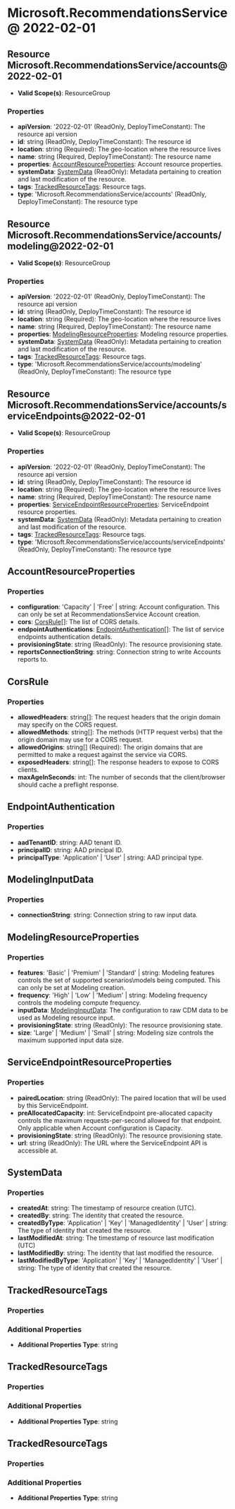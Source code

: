 # Microsoft.RecommendationsService @ 2022-02-01

## Resource Microsoft.RecommendationsService/accounts@2022-02-01
* **Valid Scope(s)**: ResourceGroup
### Properties
* **apiVersion**: '2022-02-01' (ReadOnly, DeployTimeConstant): The resource api version
* **id**: string (ReadOnly, DeployTimeConstant): The resource id
* **location**: string (Required): The geo-location where the resource lives
* **name**: string (Required, DeployTimeConstant): The resource name
* **properties**: [AccountResourceProperties](#accountresourceproperties): Account resource properties.
* **systemData**: [SystemData](#systemdata) (ReadOnly): Metadata pertaining to creation and last modification of the resource.
* **tags**: [TrackedResourceTags](#trackedresourcetags): Resource tags.
* **type**: 'Microsoft.RecommendationsService/accounts' (ReadOnly, DeployTimeConstant): The resource type

## Resource Microsoft.RecommendationsService/accounts/modeling@2022-02-01
* **Valid Scope(s)**: ResourceGroup
### Properties
* **apiVersion**: '2022-02-01' (ReadOnly, DeployTimeConstant): The resource api version
* **id**: string (ReadOnly, DeployTimeConstant): The resource id
* **location**: string (Required): The geo-location where the resource lives
* **name**: string (Required, DeployTimeConstant): The resource name
* **properties**: [ModelingResourceProperties](#modelingresourceproperties): Modeling resource properties.
* **systemData**: [SystemData](#systemdata) (ReadOnly): Metadata pertaining to creation and last modification of the resource.
* **tags**: [TrackedResourceTags](#trackedresourcetags): Resource tags.
* **type**: 'Microsoft.RecommendationsService/accounts/modeling' (ReadOnly, DeployTimeConstant): The resource type

## Resource Microsoft.RecommendationsService/accounts/serviceEndpoints@2022-02-01
* **Valid Scope(s)**: ResourceGroup
### Properties
* **apiVersion**: '2022-02-01' (ReadOnly, DeployTimeConstant): The resource api version
* **id**: string (ReadOnly, DeployTimeConstant): The resource id
* **location**: string (Required): The geo-location where the resource lives
* **name**: string (Required, DeployTimeConstant): The resource name
* **properties**: [ServiceEndpointResourceProperties](#serviceendpointresourceproperties): ServiceEndpoint resource properties.
* **systemData**: [SystemData](#systemdata) (ReadOnly): Metadata pertaining to creation and last modification of the resource.
* **tags**: [TrackedResourceTags](#trackedresourcetags): Resource tags.
* **type**: 'Microsoft.RecommendationsService/accounts/serviceEndpoints' (ReadOnly, DeployTimeConstant): The resource type

## AccountResourceProperties
### Properties
* **configuration**: 'Capacity' | 'Free' | string: Account configuration. This can only be set at RecommendationsService Account creation.
* **cors**: [CorsRule](#corsrule)[]: The list of CORS details.
* **endpointAuthentications**: [EndpointAuthentication](#endpointauthentication)[]: The list of service endpoints authentication details.
* **provisioningState**: string (ReadOnly): The resource provisioning state.
* **reportsConnectionString**: string: Connection string to write Accounts reports to.

## CorsRule
### Properties
* **allowedHeaders**: string[]: The request headers that the origin domain may specify on the CORS request.
* **allowedMethods**: string[]: The methods (HTTP request verbs) that the origin domain may use for a CORS request.
* **allowedOrigins**: string[] (Required): The origin domains that are permitted to make a request against the service via CORS.
* **exposedHeaders**: string[]: The response headers to expose to CORS clients.
* **maxAgeInSeconds**: int: The number of seconds that the client/browser should cache a preflight response.

## EndpointAuthentication
### Properties
* **aadTenantID**: string: AAD tenant ID.
* **principalID**: string: AAD principal ID.
* **principalType**: 'Application' | 'User' | string: AAD principal type.

## ModelingInputData
### Properties
* **connectionString**: string: Connection string to raw input data.

## ModelingResourceProperties
### Properties
* **features**: 'Basic' | 'Premium' | 'Standard' | string: Modeling features controls the set of supported scenarios\models being computed. This can only be set at Modeling creation.
* **frequency**: 'High' | 'Low' | 'Medium' | string: Modeling frequency controls the modeling compute frequency.
* **inputData**: [ModelingInputData](#modelinginputdata): The configuration to raw CDM data to be used as Modeling resource input.
* **provisioningState**: string (ReadOnly): The resource provisioning state.
* **size**: 'Large' | 'Medium' | 'Small' | string: Modeling size controls the maximum supported input data size.

## ServiceEndpointResourceProperties
### Properties
* **pairedLocation**: string (ReadOnly): The paired location that will be used by this ServiceEndpoint.
* **preAllocatedCapacity**: int: ServiceEndpoint pre-allocated capacity controls the maximum requests-per-second allowed for that endpoint. Only applicable when Account configuration is Capacity.
* **provisioningState**: string (ReadOnly): The resource provisioning state.
* **url**: string (ReadOnly): The URL where the ServiceEndpoint API is accessible at.

## SystemData
### Properties
* **createdAt**: string: The timestamp of resource creation (UTC).
* **createdBy**: string: The identity that created the resource.
* **createdByType**: 'Application' | 'Key' | 'ManagedIdentity' | 'User' | string: The type of identity that created the resource.
* **lastModifiedAt**: string: The timestamp of resource last modification (UTC)
* **lastModifiedBy**: string: The identity that last modified the resource.
* **lastModifiedByType**: 'Application' | 'Key' | 'ManagedIdentity' | 'User' | string: The type of identity that created the resource.

## TrackedResourceTags
### Properties
### Additional Properties
* **Additional Properties Type**: string

## TrackedResourceTags
### Properties
### Additional Properties
* **Additional Properties Type**: string

## TrackedResourceTags
### Properties
### Additional Properties
* **Additional Properties Type**: string

